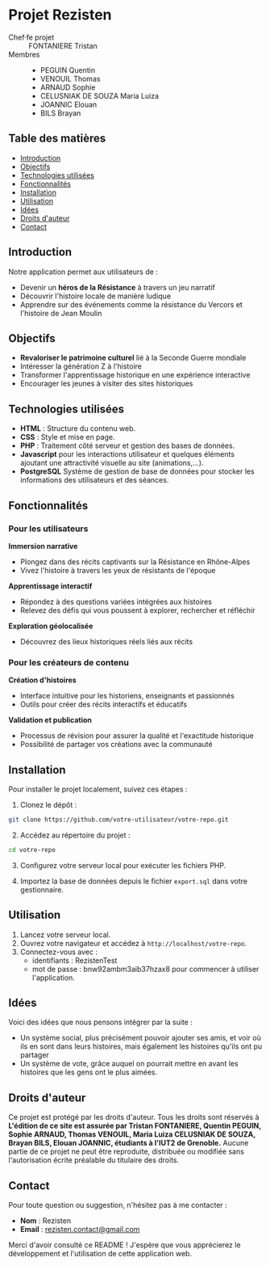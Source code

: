 # Projet Rezisten

<dl>
<dt>Chef·fe projet</dt>
<dd>FONTANIERE Tristan</dd>
<dt>Membres</dt>
<dd>

- PEGUIN Quentin
- VENOUIL Thomas
- ARNAUD Sophie
- CELUSNIAK DE SOUZA Maria Luiza
- JOANNIC Elouan
- BILS Brayan

</dd>
</dl>

## Table des matières 

- [Introduction](#introduction)
- [Objectifs](#objectifs)
- [Technologies utilisées](#technologies-utilisées)
- [Fonctionnalités](#fonctionnalités)
- [Installation](#installation)
- [Utilisation](#utilisation)
- [Idées](#idées)
- [Droits d'auteur](#droits-dauteur)
- [Contact](#contact)

## Introduction

Notre application permet aux utilisateurs de :
- Devenir un **héros de la Résistance** à travers un jeu narratif
- Découvrir l'histoire locale de manière ludique
- Apprendre sur des événements comme la résistance du Vercors et l'histoire de Jean Moulin

## Objectifs

- **Revaloriser le patrimoine culturel** lié à la Seconde Guerre mondiale
- Intéresser la génération Z à l'histoire
- Transformer l'apprentissage historique en une expérience interactive
- Encourager les jeunes à visiter des sites historiques

## Technologies utilisées

- **HTML** : Structure du contenu web.
- **CSS** : Style et mise en page.
- **PHP** : Traitement côté serveur et gestion des bases de données.
- **Javascript** pour les interactions utilisateur et quelques éléments ajoutant une attractivité visuelle au site (animations,...).
- **PostgreSQL** Système de gestion de base de données pour stocker les informations des utilisateurs et des séances.

## Fonctionnalités

### Pour les utilisateurs

**Immersion narrative**

- Plongez dans des récits captivants sur la Résistance en Rhône-Alpes
- Vivez l'histoire à travers les yeux de résistants de l'époque

**Apprentissage interactif**

- Répondez à des questions variées intégrées aux histoires
- Relevez des défis qui vous poussent à explorer, rechercher et réfléchir

**Exploration géolocalisée**

- Découvrez des lieux historiques réels liés aux récits

### Pour les créateurs de contenu

**Création d'histoires**

- Interface intuitive pour les historiens, enseignants et passionnés
- Outils pour créer des récits interactifs et éducatifs

**Validation et publication**

- Processus de révision pour assurer la qualité et l'exactitude historique
- Possibilité de partager vos créations avec la communauté

## Installation

Pour installer le projet localement, suivez ces étapes :

1. Clonez le dépôt :
```bash
git clone https://github.com/votre-utilisateur/votre-repo.git
```

2. Accédez au répertoire du projet :
```bash
cd votre-repo
```

3. Configurez votre serveur local pour exécuter les fichiers PHP.

4. Importez la base de données depuis le fichier `export.sql` dans votre gestionnaire.

## Utilisation

1. Lancez votre serveur local.
2. Ouvrez votre navigateur et accédez à `http://localhost/votre-repo`.
3. Connectez-vous avec :
   - identifiants : RezistenTest 
   - mot de passe : bnw92ambm3aib37hzax8 
   pour commencer à utiliser l'application.

## Idées

Voici des idées que nous pensons intégrer par la suite :
- Un système social, plus précisément pouvoir ajouter ses amis, et voir où ils en sont dans leurs histoires, mais également les histoires qu'ils ont pu partager
- Un système de vote, grâce auquel on pourrait mettre en avant les histoires que les gens ont le plus aimées.

## Droits d'auteur

Ce projet est protégé par les droits d'auteur. Tous les droits sont réservés à **L'édition de ce site est assurée par Tristan FONTANIERE, Quentin PEGUIN, Sophie ARNAUD, Thomas VENOUIL, Maria Luiza CELUSNIAK DE SOUZA, Brayan BILS, Elouan JOANNIC, étudiants à l'IUT2 de Grenoble.** Aucune partie de ce projet ne peut être reproduite, distribuée ou modifiée sans l'autorisation écrite préalable du titulaire des droits.

## Contact

Pour toute question ou suggestion, n'hésitez pas à me contacter :
- **Nom** : Rezisten
- **Email** : rezisten.contact@gmail.com

Merci d'avoir consulté ce README ! J'espère que vous apprécierez le développement et l'utilisation de cette application web.
